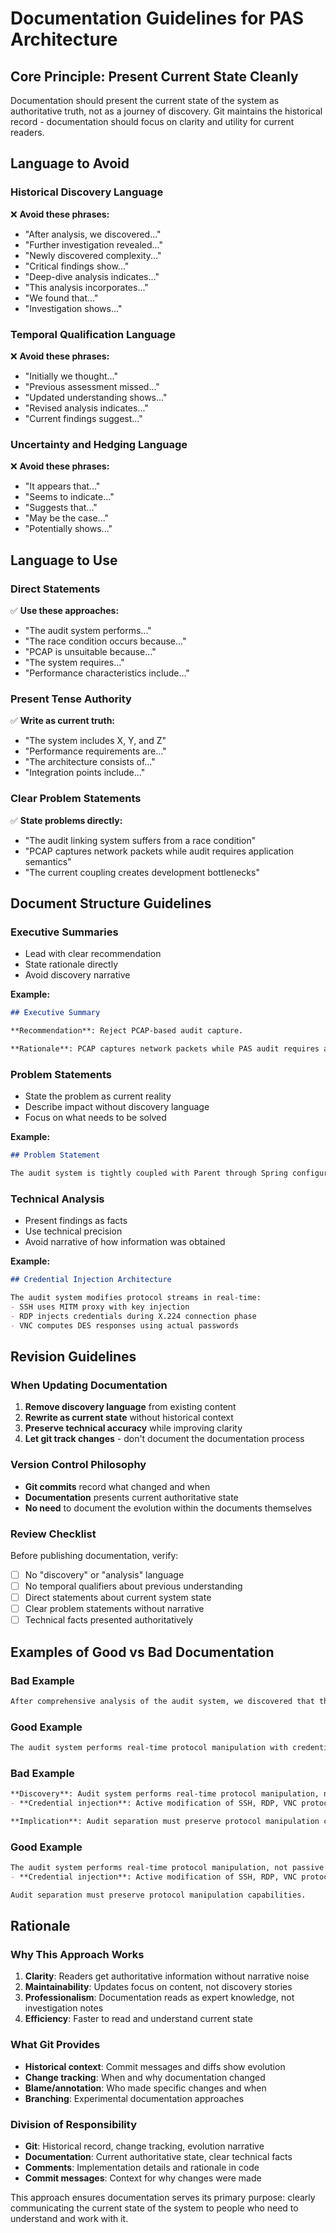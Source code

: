 # Documentation Guidelines for PAS Architecture

## Core Principle: Present Current State Cleanly

Documentation should present the current state of the system as authoritative truth, not as a journey of discovery. Git maintains the historical record - documentation should focus on clarity and utility for current readers.

## Language to Avoid

### Historical Discovery Language
❌ **Avoid these phrases:**
- "After analysis, we discovered..."
- "Further investigation revealed..."
- "Newly discovered complexity..."
- "Critical findings show..."
- "Deep-dive analysis indicates..."
- "This analysis incorporates..."
- "We found that..."
- "Investigation shows..."

### Temporal Qualification Language
❌ **Avoid these phrases:**
- "Initially we thought..."
- "Previous assessment missed..."
- "Updated understanding shows..."
- "Revised analysis indicates..."
- "Current findings suggest..."

### Uncertainty and Hedging Language
❌ **Avoid these phrases:**
- "It appears that..."
- "Seems to indicate..."
- "Suggests that..."
- "May be the case..."
- "Potentially shows..."

## Language to Use

### Direct Statements
✅ **Use these approaches:**
- "The audit system performs..."
- "The race condition occurs because..."
- "PCAP is unsuitable because..."
- "The system requires..."
- "Performance characteristics include..."

### Present Tense Authority
✅ **Write as current truth:**
- "The system includes X, Y, and Z"
- "Performance requirements are..."
- "The architecture consists of..."
- "Integration points include..."

### Clear Problem Statements
✅ **State problems directly:**
- "The audit linking system suffers from a race condition"
- "PCAP captures network packets while audit requires application semantics"
- "The current coupling creates development bottlenecks"

## Document Structure Guidelines

### Executive Summaries
- Lead with clear recommendation
- State rationale directly
- Avoid discovery narrative

**Example:**
```markdown
## Executive Summary

**Recommendation**: Reject PCAP-based audit capture.

**Rationale**: PCAP captures network packets while PAS audit requires application semantics.
```

### Problem Statements
- State the problem as current reality
- Describe impact without discovery language
- Focus on what needs to be solved

**Example:**
```markdown
## Problem Statement

The audit system is tightly coupled with Parent through Spring configuration, creating development bottlenecks. The system performs real-time protocol manipulation with credential injection.
```

### Technical Analysis
- Present findings as facts
- Use technical precision
- Avoid narrative of how information was obtained

**Example:**
```markdown
## Credential Injection Architecture

The audit system modifies protocol streams in real-time:
- SSH uses MITM proxy with key injection
- RDP injects credentials during X.224 connection phase
- VNC computes DES responses using actual passwords
```

## Revision Guidelines

### When Updating Documentation
1. **Remove discovery language** from existing content
2. **Rewrite as current state** without historical context
3. **Preserve technical accuracy** while improving clarity
4. **Let git track changes** - don't document the documentation process

### Version Control Philosophy
- **Git commits** record what changed and when
- **Documentation** presents current authoritative state
- **No need** to document the evolution within the documents themselves

### Review Checklist
Before publishing documentation, verify:
- [ ] No "discovery" or "analysis" language
- [ ] No temporal qualifiers about previous understanding
- [ ] Direct statements about current system state
- [ ] Clear problem statements without narrative
- [ ] Technical facts presented authoritatively

## Examples of Good vs Bad Documentation

### Bad Example
```markdown
After comprehensive analysis of the audit system, we discovered that the complexity far exceeds initial assessment. Further investigation revealed that the audit system performs real-time protocol manipulation with credential injection, not simple byte recording. This analysis incorporates critical findings about protocol awareness.
```

### Good Example
```markdown
The audit system performs real-time protocol manipulation with credential injection, not simple byte recording. The system includes protocol awareness, credential injection requirements, and a persistent audit linking race condition.
```

### Bad Example
```markdown
**Discovery**: Audit system performs real-time protocol manipulation, not passive recording:
- **Credential injection**: Active modification of SSH, RDP, VNC protocol streams

**Implication**: Audit separation must preserve protocol manipulation capabilities.
```

### Good Example
```markdown
The audit system performs real-time protocol manipulation, not passive recording:
- **Credential injection**: Active modification of SSH, RDP, VNC protocol streams

Audit separation must preserve protocol manipulation capabilities.
```

## Rationale

### Why This Approach Works
1. **Clarity**: Readers get authoritative information without narrative noise
2. **Maintainability**: Updates focus on content, not discovery stories
3. **Professionalism**: Documentation reads as expert knowledge, not investigation notes
4. **Efficiency**: Faster to read and understand current state

### What Git Provides
- **Historical context**: Commit messages and diffs show evolution
- **Change tracking**: When and why documentation changed
- **Blame/annotation**: Who made specific changes and when
- **Branching**: Experimental documentation approaches

### Division of Responsibility
- **Git**: Historical record, change tracking, evolution narrative
- **Documentation**: Current authoritative state, clear technical facts
- **Comments**: Implementation details and rationale in code
- **Commit messages**: Context for why changes were made

This approach ensures documentation serves its primary purpose: clearly communicating the current state of the system to people who need to understand and work with it.
